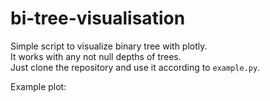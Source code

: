 # bi-tree-visualisation
Simple script to visualize binary tree with plotly.  
It works with any not null depths of trees.  
Just clone the repository and use it according to `example.py`.  

Example plot:  



